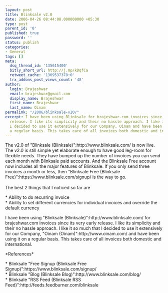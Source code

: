 ```yaml
---
layout: post
title: Blinksale v2.0
date: 2006-04-26 08:44:08.000000000 +05:30
type: post
parent_id: '0'
published: true
password: ''
status: publish
categories:
- General
tags: []
meta:
  dsq_thread_id: '135615400'
  bitly_short_url: http://j.mp/kDqfCa
  retweet_cache: '1309537378:0'
  trx_addons_post_views_count: '48'
author:
  login: Brajeshwar
  email: brajeshwar@gmail.com
  display_name: Brajeshwar
  first_name: Brajeshwar
  last_name: Oinam
permalink: "/2006/blinksale-v20/"
excerpt: I have been using Blinksale for brajeshwar.com invoices since its very early
  release. I like its simplicity and their no hassle approach. I like it so much that
  I decided to use it extensively for our Company, Oinam and have been using it on
  a regular basis. This takes care of all invoices both domestic and international.
---
```

<p>The v2.0 of "Blinksale (Blinksale)":http://www.blinksale.com/ is now live. The v2.0 is still simple yet elaborate enough to have good leg-room for flexible needs. They have bumped up the number of invoices you can send each month with Blinksale paid accounts. And the Blinksale Free account now includes all the major features of Blinksale. If you only send three invoices a month or less, then "Blinksale Free (Blinksale Free)":https://www.blinksale.com/signup/ is the way to go.<br />
<!--more--><br />
The best 2 things that I noticed so far are</p>
<p>* Ability to do recurring invoice<br />
* Ability to set different currencies for individual invoices and override the default currency</p>
<p>I have been using "Blinksale (Blinksale)":http://www.blinksale.com/ for brajeshwar.com invoices since its very early release. I like its simplicity and their no hassle approach. I like it so much that I decided to use it extensively for our Company, "Oinam (Oinam)":http://www.oinam.com/ and have been using it on a regular basis. This takes care of all invoices both domestic and international.</p>
<p>*References*</p>
<p>* Blinksale "Free Signup (Blinksale Free Signup)":https://www.blinksale.com/signup/<br />
* Blinksale "Blog (Blinksale Blog)":http://www.blinksale.com/blog/<br />
* Blinksale "RSS Feed (Blinksale RSS Feed)":http://feeds.feedburner.com/blinksale</p>
